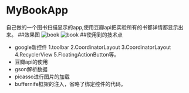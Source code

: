 # MyBookApp
自己做的一个图书扫描显示的app,使用豆瓣api把实验所有的书都详情都显示出来。
##效果图
![book]()
![book]()
##使用到的技术点
* google新控件
  1.toolbar
  2.CoordinatorLayout
  3.CoordinatorLayout
  4.RecyclerView
  5.FloatingActionButton等。
* 豆瓣api的使用
* gson解析数据
* picasso进行图片的加载
* buffernife框架的注入，省略了绑定控件的代码。
